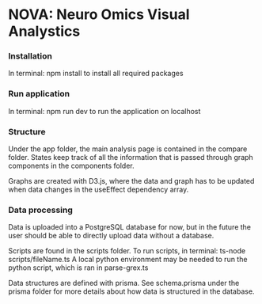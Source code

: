 # NOVA: Neuro Omics Visual Analystics

### Installation

In terminal: npm install 
to install all required packages

### Run application

In terminal: npm run dev
to run the application on localhost

### Structure

Under the app folder, the main analysis page is contained in the compare folder. States keep track of all the information that is passed through graph components in the components folder.

Graphs are created with D3.js, where the data and graph has to be updated when data changes in the useEffect dependency array.

### Data processing

Data is uploaded into a PostgreSQL database for now, but in the future the user should be able to directly upload data without a database.

Scripts are found in the scripts folder. To run scripts, in terminal: ts-node scripts/fileName.ts
A local python environment may be needed to run the python script, which is ran in parse-grex.ts

Data structures are defined with prisma. See schema.prisma under the prisma folder for more details about how data is structured in the database.

